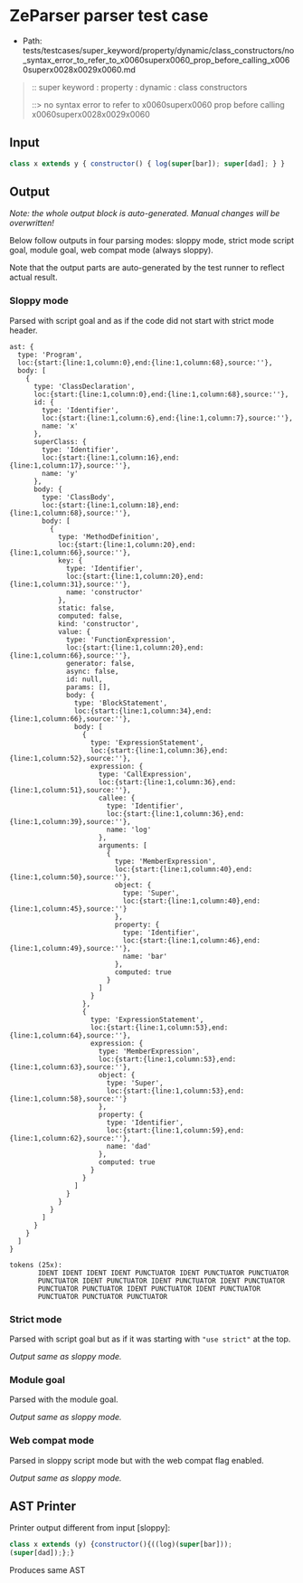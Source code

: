 # ZeParser parser test case

- Path: tests/testcases/super_keyword/property/dynamic/class_constructors/no_syntax_error_to_refer_to_x0060superx0060_prop_before_calling_x0060superx0028x0029x0060.md

> :: super keyword : property : dynamic : class constructors
>
> ::> no syntax error to refer to x0060superx0060 prop before calling x0060superx0028x0029x0060

## Input

`````js
class x extends y { constructor() { log(super[bar]); super[dad]; } }
`````

## Output

_Note: the whole output block is auto-generated. Manual changes will be overwritten!_

Below follow outputs in four parsing modes: sloppy mode, strict mode script goal, module goal, web compat mode (always sloppy).

Note that the output parts are auto-generated by the test runner to reflect actual result.

### Sloppy mode

Parsed with script goal and as if the code did not start with strict mode header.

`````
ast: {
  type: 'Program',
  loc:{start:{line:1,column:0},end:{line:1,column:68},source:''},
  body: [
    {
      type: 'ClassDeclaration',
      loc:{start:{line:1,column:0},end:{line:1,column:68},source:''},
      id: {
        type: 'Identifier',
        loc:{start:{line:1,column:6},end:{line:1,column:7},source:''},
        name: 'x'
      },
      superClass: {
        type: 'Identifier',
        loc:{start:{line:1,column:16},end:{line:1,column:17},source:''},
        name: 'y'
      },
      body: {
        type: 'ClassBody',
        loc:{start:{line:1,column:18},end:{line:1,column:68},source:''},
        body: [
          {
            type: 'MethodDefinition',
            loc:{start:{line:1,column:20},end:{line:1,column:66},source:''},
            key: {
              type: 'Identifier',
              loc:{start:{line:1,column:20},end:{line:1,column:31},source:''},
              name: 'constructor'
            },
            static: false,
            computed: false,
            kind: 'constructor',
            value: {
              type: 'FunctionExpression',
              loc:{start:{line:1,column:20},end:{line:1,column:66},source:''},
              generator: false,
              async: false,
              id: null,
              params: [],
              body: {
                type: 'BlockStatement',
                loc:{start:{line:1,column:34},end:{line:1,column:66},source:''},
                body: [
                  {
                    type: 'ExpressionStatement',
                    loc:{start:{line:1,column:36},end:{line:1,column:52},source:''},
                    expression: {
                      type: 'CallExpression',
                      loc:{start:{line:1,column:36},end:{line:1,column:51},source:''},
                      callee: {
                        type: 'Identifier',
                        loc:{start:{line:1,column:36},end:{line:1,column:39},source:''},
                        name: 'log'
                      },
                      arguments: [
                        {
                          type: 'MemberExpression',
                          loc:{start:{line:1,column:40},end:{line:1,column:50},source:''},
                          object: {
                            type: 'Super',
                            loc:{start:{line:1,column:40},end:{line:1,column:45},source:''}
                          },
                          property: {
                            type: 'Identifier',
                            loc:{start:{line:1,column:46},end:{line:1,column:49},source:''},
                            name: 'bar'
                          },
                          computed: true
                        }
                      ]
                    }
                  },
                  {
                    type: 'ExpressionStatement',
                    loc:{start:{line:1,column:53},end:{line:1,column:64},source:''},
                    expression: {
                      type: 'MemberExpression',
                      loc:{start:{line:1,column:53},end:{line:1,column:63},source:''},
                      object: {
                        type: 'Super',
                        loc:{start:{line:1,column:53},end:{line:1,column:58},source:''}
                      },
                      property: {
                        type: 'Identifier',
                        loc:{start:{line:1,column:59},end:{line:1,column:62},source:''},
                        name: 'dad'
                      },
                      computed: true
                    }
                  }
                ]
              }
            }
          }
        ]
      }
    }
  ]
}

tokens (25x):
       IDENT IDENT IDENT IDENT PUNCTUATOR IDENT PUNCTUATOR PUNCTUATOR
       PUNCTUATOR IDENT PUNCTUATOR IDENT PUNCTUATOR IDENT PUNCTUATOR
       PUNCTUATOR PUNCTUATOR IDENT PUNCTUATOR IDENT PUNCTUATOR
       PUNCTUATOR PUNCTUATOR PUNCTUATOR
`````

### Strict mode

Parsed with script goal but as if it was starting with `"use strict"` at the top.

_Output same as sloppy mode._

### Module goal

Parsed with the module goal.

_Output same as sloppy mode._

### Web compat mode

Parsed in sloppy script mode but with the web compat flag enabled.

_Output same as sloppy mode._

## AST Printer

Printer output different from input [sloppy]:

````js
class x extends (y) {constructor(){((log)(super[bar]));
(super[dad]);};}
````

Produces same AST
